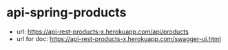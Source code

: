 # api-spring-products

- url: https://api-rest-products-x.herokuapp.com/api/products
- url for doc: https://api-rest-products-x.herokuapp.com/swagger-ui.html

